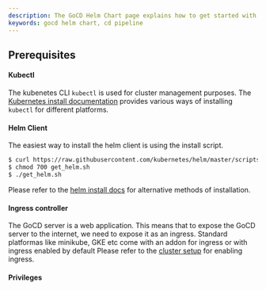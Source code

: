 ```yaml
---
description: The GoCD Helm Chart page explains how to get started with GoCD for kubernetes using Helm.
keywords: gocd helm chart, cd pipeline
---
```


## Prerequisites

#### Kubectl

The kubenetes CLI `kubectl` is used for cluster management purposes. The [Kubernetes install documentation](https://kubernetes.io/docs/tasks/tools/install-kubectl/) provides various ways of installing `kubectl` for different platforms.  

#### Helm Client

The easiest way to install the helm client is using the install script.

```bash
$ curl https://raw.githubusercontent.com/kubernetes/helm/master/scripts/get > get_helm.sh
$ chmod 700 get_helm.sh
$ ./get_helm.sh
```

Please refer to the [helm install docs](https://github.com/kubernetes/helm/blob/master/docs/install.md) for alternative methods of installation.

#### Ingress controller

The GoCD server is a web application. This means that to expose the GoCD server to the internet, we need to expose it as an ingress. Standard platformas like minikube, GKE etc come with an addon for ingress or with ingress enabled by default
Please refer to the [cluster setup](setup_cluster.md) for enabling ingress. 

#### Privileges